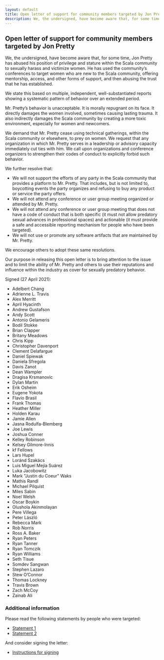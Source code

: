 ```yaml
---
layout: default
title: Open letter of support for community members targeted by Jon Pretty
description: We, the undersigned, have become aware that, for some time, Jon Pretty has abused his position of privilege and stature within the Scala community to sexually harass and victimize women. Our purpose in releasing this open letter is to bring attention to the issue and to limit the ability of Mr. Pretty and others to use their reputations and influence within the industry as cover for sexually predatory behavior.
---
```


## Open letter of support for community members targeted by Jon Pretty

We, the undersigned, have become aware that, for some time, Jon Pretty has abused his position of privilege and stature within the Scala community to sexually harass and victimize women. He has used the community’s conferences to target women who are new to the Scala community, offering mentorship, access, and other forms of support, and then abusing the trust that he has established.

We state this based on multiple, independent, well-substantiated reports showing a systematic pattern of behavior over an extended period.

Mr. Pretty’s behavior is unacceptable. It is morally repugnant on its face. It directly damages the women involved, sometimes causing lasting trauma. It also indirectly damages the Scala community by creating a more toxic environment, especially for women and newcomers.

We demand that Mr. Pretty cease using technical gatherings, within the Scala community or elsewhere, to prey on women. We request that any organization in which Mr. Pretty serves in a leadership or advisory capacity immediately cut ties with him. We call upon organizations and conference organizers to strengthen their codes of conduct to explicitly forbid such behavior.

We further resolve that:

* We will not support the efforts of any party in the Scala community that provides a platform to Mr. Pretty. That includes, but is not limited to, boycotting events the party organizes and refusing to buy any product or service the party offers.
* We will not attend any conference or user group meeting organized or attended by Mr. Pretty.
* We will not attend any conference or user group meeting that does not have a code of conduct that is both specific (it must not allow predatory sexual advances in professional spaces) and actionable (it must provide a safe and accessible reporting mechanism for people who have been targeted).
* We will not use or promote any software artifacts that are maintained by Mr. Pretty.

We encourage others to adopt these same resolutions.

Our purpose in releasing this open letter is to bring attention to the issue and to limit the ability of Mr. Pretty and others to use their reputations and influence within the industry as cover for sexually predatory behavior.

Signed (27 April 2021):

* Adelbert Chang
* Adrienne L. Travis
* Alex Merritt
* April Hyacinth
* Andrew Gustafson
* Andy Scott
* Antonio Gelameris
* Bodil Stokke
* Brian Clapper
* Britany Meadows
* Chris Kipp
* Christopher Davenport
* Clement Delafargue
* Daniel Spiewak
* Daniela Sfregola
* Davis Zanot
* Dean Wampler
* Dragisa Krsmanovic
* Dylan Martin
* Erik Osheim
* Eugene Yokota
* Flavio Brasil
* Frank Thomas
* Heather Miller
* Holden Karau
* Jamie Allen
* Jasna Rodulfa-Blemberg
* Joe Lewis
* Joshua Conner
* Kelley Robinson
* Kelsey Gilmore-Innis
* kf Fellows
* Lars Hupel
* Loránd Szakács
* Luis Miguel Mejía Suárez
* Luka Jacobowitz
* Mark "Justin du Coeur" Waks
* Mathis Randl
* Michael Pilquist
* Miles Sabin
* Noel Welsh
* Oscar Boykin
* Olushola Akinmolayan
* Pere Villega
* Peter László
* Rebecca Mark
* Rob Norris
* Ross A. Baker
* Ryan Peters
* Ryan Tanner
* Ryan Tomczik
* Ryan Williams
* Seth Tisue
* Somdev Sangwan
* Stephen Lazaro
* Stew O’Connor
* Thomas Lockney
* Travis Brown
* Zach McCoy
* Zainab Ali


### Additional information

Please read the following statements by people who were targeted:

* [Statement 1](https://medium.com/@yifanxing/my-experience-with-sexual-harassment-in-the-scala-community-9245b4a139de)
* [Statement 2](https://killnicole.github.io/statement)

And consider signing the letter:

* [Instructions for signing](https://github.com/scala-open-letter/scala-open-letter.github.io)
